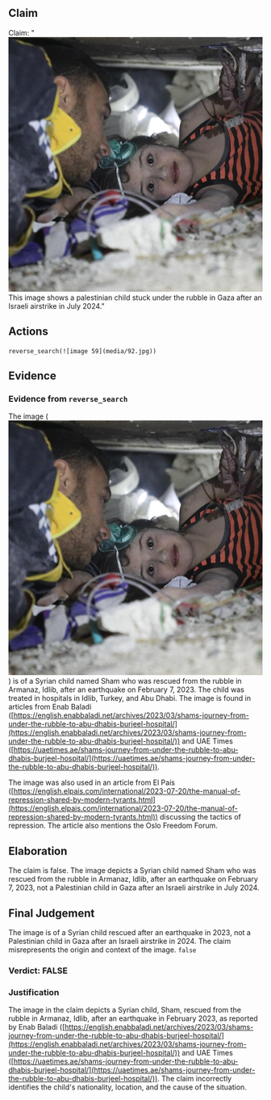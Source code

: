 ## Claim
Claim: "![image 59](media/92.jpg) This image shows a palestinian child stuck under the rubble in Gaza after an Israeli airstrike in July 2024."

## Actions
```
reverse_search(![image 59](media/92.jpg))
```

## Evidence
### Evidence from `reverse_search`
The image (![image 59](media/92.jpg)) is of a Syrian child named Sham who was rescued from the rubble in Armanaz, Idlib, after an earthquake on February 7, 2023. The child was treated in hospitals in Idlib, Turkey, and Abu Dhabi. The image is found in articles from Enab Baladi ([https://english.enabbaladi.net/archives/2023/03/shams-journey-from-under-the-rubble-to-abu-dhabis-burjeel-hospital/](https://english.enabbaladi.net/archives/2023/03/shams-journey-from-under-the-rubble-to-abu-dhabis-burjeel-hospital/)) and UAE Times ([https://uaetimes.ae/shams-journey-from-under-the-rubble-to-abu-dhabis-burjeel-hospital/](https://uaetimes.ae/shams-journey-from-under-the-rubble-to-abu-dhabis-burjeel-hospital/)).

The image was also used in an article from El País ([https://english.elpais.com/international/2023-07-20/the-manual-of-repression-shared-by-modern-tyrants.html](https://english.elpais.com/international/2023-07-20/the-manual-of-repression-shared-by-modern-tyrants.html)) discussing the tactics of repression. The article also mentions the Oslo Freedom Forum.


## Elaboration
The claim is false. The image depicts a Syrian child named Sham who was rescued from the rubble in Armanaz, Idlib, after an earthquake on February 7, 2023, not a Palestinian child in Gaza after an Israeli airstrike in July 2024.


## Final Judgement
The image is of a Syrian child rescued after an earthquake in 2023, not a Palestinian child in Gaza after an Israeli airstrike in 2024. The claim misrepresents the origin and context of the image. `false`

### Verdict: FALSE

### Justification
The image in the claim depicts a Syrian child, Sham, rescued from the rubble in Armanaz, Idlib, after an earthquake in February 2023, as reported by Enab Baladi ([https://english.enabbaladi.net/archives/2023/03/shams-journey-from-under-the-rubble-to-abu-dhabis-burjeel-hospital/](https://english.enabbaladi.net/archives/2023/03/shams-journey-from-under-the-rubble-to-abu-dhabis-burjeel-hospital/)) and UAE Times ([https://uaetimes.ae/shams-journey-from-under-the-rubble-to-abu-dhabis-burjeel-hospital/](https://uaetimes.ae/shams-journey-from-under-the-rubble-to-abu-dhabis-burjeel-hospital/)). The claim incorrectly identifies the child's nationality, location, and the cause of the situation.
